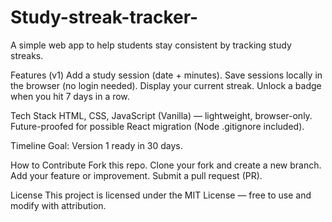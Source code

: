# Study-streak-tracker-
A simple web app to help students stay consistent by tracking study streaks.

Features (v1)
Add a study session (date + minutes).
Save sessions locally in the browser (no login needed).
Display your current streak.
Unlock a badge when you hit 7 days in a row.

Tech Stack
HTML, CSS, JavaScript (Vanilla) — lightweight, browser-only.
Future-proofed for possible React migration (Node .gitignore included).

Timeline
Goal: Version 1 ready in 30 days.

How to Contribute
Fork this repo.
Clone your fork and create a new branch.
Add your feature or improvement.
Submit a pull request (PR).

License
This project is licensed under the MIT License — free to use and modify with attribution.
